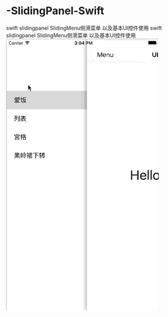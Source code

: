 # -SlidingPanel-Swift
swift slidingpanel SlidingMenu侧滑菜单 以及基本UI控件使用
swift slidingpanel SlidingMenu侧滑菜单 以及基本UI控件使用
![image](https://raw.githubusercontent.com/fonglaaaam/-SlidingPanel-Swift/master/testswift/SlidingPanel.gif)
